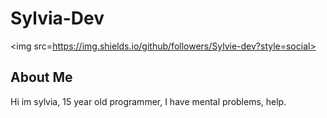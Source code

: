 # Sylvia-Dev

<img src=https://img.shields.io/github/followers/Sylvie-dev?style=social>
## About Me
Hi im sylvia, 15 year old programmer, I have mental problems, help.


